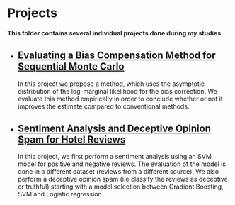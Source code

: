 # Projects

#### This folder contains several individual projects done during my studies

* ## [Evaluating a Bias Compensation Method for Sequential Monte Carlo](https://github.com/stasinak/Projects/tree/master/Sequential%20Monte%20Carlo)

    In this project we propose a method, which uses the asymptotic distribution of the log-marginal likelihood for the bias correction. We
evaluate this method empirically in order to conclude whether or not it improves the estimate compared to conventional methods.

* ## [Sentiment Analysis and Deceptive Opinion Spam for Hotel Reviews](https://github.com/stasinak/Projects/tree/master/Text%20Mining%20Project)
  
    In this project, we first perform a sentiment analysis using an SVM model for positive and negative reviews. The evaluation
of the model is done in a different dataset (reviews from a different source). We also perform a deceptive opinion spam (i.e classify the reviews as deceptive or truthful) starting with a model selection between Gradient Boosting, SVM and Logistic regression.
  
